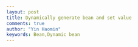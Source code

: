 ```yaml
---
layout: post
title: Dynamically generate bean and set value
comments: true
author: "Yin Haomin"
keywords: Bean,Dynamic bean
---
```


